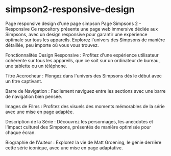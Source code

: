 # simpson2-responsive-design
Page responsive design d'une page simpson
Page Simpsons 2 - Responsive
Ce repository présente une page web immersive dédiée aux Simpsons, avec un design responsive pour garantir une expérience optimale sur tous les appareils. Explorez l'univers des Simpsons de manière détaillée, peu importe où vous vous trouvez.

Fonctionnalités
Design Responsive : Profitez d'une expérience utilisateur cohérente sur tous les appareils, que ce soit sur un ordinateur de bureau, une tablette ou un téléphone.

Titre Accrocheur : Plongez dans l'univers des Simpsons dès le début avec un titre captivant.

Barre de Navigation : Facilement naviguez entre les sections avec une barre de navigation bien pensée.

Images de Films : Profitez des visuels des moments mémorables de la série avec une mise en page adaptée.

Description de la Série : Découvrez les personnages, les anecdotes et l'impact culturel des Simpsons, présentés de manière optimisée pour chaque écran.

Biographie de l'Auteur : Explorez la vie de Matt Groening, le génie derrière cette série iconique, avec une mise en page adaptative.
